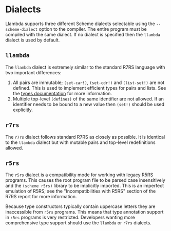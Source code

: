 Dialects
========

Llambda supports three different Scheme dialects selectable using the ``--scheme-dialect`` option to the compiler. The entire program must be compiled with the same dialect. If no dialect is specified then the ``llambda`` dialect is used by default.

``llambda``
-----------

The ``llambda`` dialect is extremely similar to the standard R7RS language with two important differences:

1. All pairs are immutable; ``(set-car!)``, ``(set-cdr!)`` and ``(list-set!)`` are not defined. This is used to implement efficient types for pairs and lists. See the [types documentation](types.md#value-type-constructors) for more information.
2. Multiple top-level ``(defines)`` of the same identifier are not allowed. If an identifier needs to be bound to a new value then ``(set!)`` should be used explicitly.

``r7rs``
--------

The ``r7rs`` dialect follows standard R7RS as closely as possible. It is identical to the ``llambda`` dialect but with mutable pairs and top-level redefinitions allowed.

``r5rs``
--------

The ``r5rs`` dialect is a compatibility mode for working with legacy R5RS programs. This causes the root program file to be parsed case insensitively and the ``(scheme r5rs)`` library to be implicitly imported. This is an imperfect emulation of R5RS; see the "Incompatibilities with R5RS" section of the R7RS report for more information.

Because type constructors typically contain uppercase letters they are inaccessible from ``r5rs`` programs. This means that type annotation support in ``r5rs`` programs is very restricted. Developers wanting more comprehensive type support should use the ``llambda`` or ``r7rs`` dialects.

